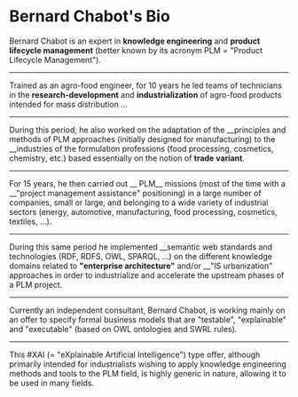 Bernard Chabot's Bio
==

Bernard Chabot is an expert in __knowledge engineering__ and __product lifecycle management__ (better known by its acronym PLM = "Product Lifecycle Management").

------
Trained as an agro-food engineer, for 10 years he led teams of technicians in the __research-development__ and __industrialization__ of agro-food products intended for mass distribution ...

------
During this period, he also worked on the adaptation of the __principles and methods of PLM approaches (initially designed for manufacturing) to the __industries of the formulation professions (food processing, cosmetics, chemistry, etc.) based essentially on the notion of __trade variant__.

------
For 15 years, he then carried out __ PLM__ missions (most of the time with a __"project management assistance" positioning) in a large number of companies, small or large, and belonging to a wide variety of industrial sectors (energy, automotive, manufacturing, food processing, cosmetics, textiles, ...).

------
During this same period he implemented __semantic web standards and technologies (RDF, RDFS, OWL, SPARQL, ...) on the different knowledge domains related to __"enterprise architecture"__ and/or __"IS urbanization" approaches in order to industrialize and accelerate the upstream phases of a PLM project.

------
Currently an independent consultant, Bernard Chabot, is working mainly on an offer to specify formal business models that are "testable", "explainable" and "executable" (based on OWL ontologies and SWRL rules). 

------
This #XAI (= "eXplainable Artificial Intelligence") type offer, although primarily intended for industrialists wishing to apply knowledge engineering methods and tools to the PLM field, is highly generic in nature, allowing it to be used in many fields.
